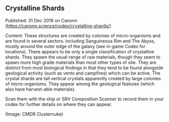 ## Crystalline Shards

Published: 31 Dec 2018 on Canonn (https://canonn.science/codex/crystalline-shards/)

Content: These structures are created by colonies of micro-organisms and are found in several sectors. including Sanguineous Rim and The Abyss, mostly around the outer edge of the galaxy (see in-game Codex for locations). There appears to be only a single classification of crystalline shards. They spawn the usual range of raw materials, though they seem to spawn more high grade materials than most other types of site. They are distinct from most biological findings in that they tend to be found alongside geological activity (such as vents and campfires) which can be active. The crystal shards are tall vertical crystals apparently created by large colonies of micro-organisms. They appear among the geological features (which also have harvest-able materials).

Scan them with the ship or SRV Composition Scanner to record them in your codex for further details on where they can appear.

(Image: CMDR Clusternuke)